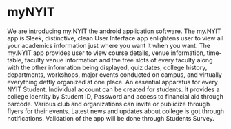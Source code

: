 # myNYIT
We are introducing my.NYIT the android application software. The my.NYIT app is Sleek, distinctive, clean User Interface app enlightens user to view all your academics information just where you want it when you want. The my.NYIT app provides user to view course details, venue information, time-table, faculty venue information and the free slots of every faculty along with the other information being displayed, quiz dates, college history, departments, workshops, major events conducted on campus, and virtually everything deftly organized at one place. An essential apparatus for every NYIT Student. Individual account can be created for students. It provides a college identity by Student ID, Password and access to financial aid through barcode. Various club and organizations can invite or publicize through flyers for their events. Latest news and updates about college is got through notifications. Validation of the app will be done through Students Survey. 
